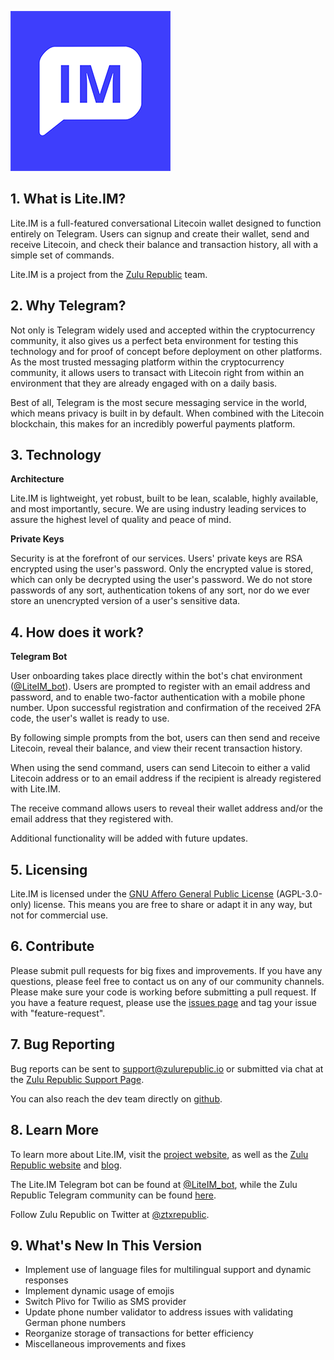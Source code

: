 ![Lite.IM](liteIM.png?raw=true "Lite.IM")

## 1. What is Lite.IM?

Lite.IM is a full-featured conversational Litecoin wallet designed to function entirely on Telegram. Users can signup and create their wallet, send and receive Litecoin, and check their balance and transaction history, all with a simple set of commands.

Lite.IM is a project from the [Zulu Republic](https://www.zulurepublic.io/) team. 

## 2. Why Telegram?

Not only is Telegram widely used and accepted within the cryptocurrency community, it also gives us a perfect beta environment for testing this technology and for proof of concept before deployment on other platforms. As the most trusted messaging platform within the cryptocurrency community, it allows users to transact with Litecoin right from within an environment that they are already engaged with on a daily basis. 

Best of all, Telegram is the most secure messaging service in the world, which means privacy is built in by default. When combined with the Litecoin blockchain, this makes for an incredibly powerful payments platform. 

## 3. Technology

**Architecture**

Lite.IM is lightweight, yet robust, built to be lean, scalable, highly available, and most importantly, secure. We are using industry leading services to assure the highest level of quality and peace of mind. 

**Private Keys**

Security is at the forefront of our services. Users' private keys are RSA encrypted using the user's password. Only the encrypted value is stored, which can only be decrypted using the user's password. We do not store passwords of any sort, authentication tokens of any sort, nor do we ever store an unencrypted version of a user's sensitive data.

## 4. How does it work?

**Telegram Bot**

User onboarding takes place directly within the bot's chat environment ([@LiteIM_bot](http://telegram.me/LiteIM_bot)). Users are prompted to register with an email address and password, and to enable two-factor authentication with a mobile phone number. Upon successful registration and confirmation of the received 2FA code, the user's wallet is ready to use. 

By following simple prompts from the bot, users can then send and receive Litecoin, reveal their balance, and view their recent transaction history. 

When using the send command, users can send Litecoin to either a valid Litecoin address or to an email address if the recipient is already registered with Lite.IM. 

The receive command allows users to reveal their wallet address and/or the email address that they registered with. 

Additional functionality will be added with future updates. 

## 5. Licensing 

Lite.IM is licensed under the [GNU Affero General Public License](https://www.gnu.org/licenses/agpl-3.0.en.html) (AGPL-3.0-only) license. This means you are free to share or adapt it in any way, but not for commercial use.

## 6. Contribute

Please submit pull requests for big fixes and improvements. If you have any questions, please feel free to contact us on any of our community channels. Please make sure your code is working before submitting a pull request. If you have a feature request, please use the [issues page](https://github.com/zulurepublic/liteIM-telegram/issues) and tag your issue with "feature-request".

## 7. Bug Reporting

Bug reports can be sent to support@zulurepublic.io or submitted via chat at the [Zulu Republic Support Page](http://support.zulurepublic.io/).

You can also reach the dev team directly on [github](https://github.com/zulurepublic/liteIM-telegram/issues).

## 8. Learn More

To learn more about Lite.IM, visit the [project website](https://www.lite.im/), as well as the [Zulu Republic website](https://www.zulurepublic.io/) and [blog](https://www.medium.com/zulurepublic).

The Lite.IM Telegram bot can be found at [@LiteIM_bot](http://telegram.me/LiteIM_bot), while the Zulu Republic Telegram community can be found [here](https://t.me/ztxrepublic).

Follow Zulu Republic on Twitter at [@ztxrepublic](https://www.twitter.com/ztxrepublic).

## 9. What's New In This Version

- Implement use of language files for multilingual support and dynamic responses
- Implement dynamic usage of emojis
- Switch Plivo for Twilio as SMS provider
- Update phone number validator to address issues with validating German phone numbers
- Reorganize storage of transactions for better efficiency
- Miscellaneous improvements and fixes
